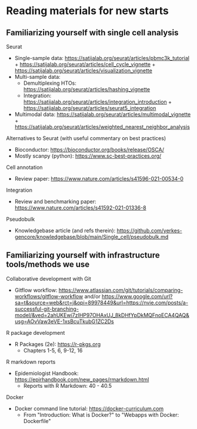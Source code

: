 # Reading materials for new starts

## Familiarizing yourself with single cell analysis
Seurat
  - Single-sample data: https://satijalab.org/seurat/articles/pbmc3k_tutorial + https://satijalab.org/seurat/articles/cell_cycle_vignette + https://satijalab.org/seurat/articles/visualization_vignette
  - Multi-sample data:
    - Demultiplexing HTOs: https://satijalab.org/seurat/articles/hashing_vignette
    - Integration: https://satijalab.org/seurat/articles/integration_introduction + https://satijalab.org/seurat/articles/seurat5_integration
  - Multimodal data: https://satijalab.org/seurat/articles/multimodal_vignette + https://satijalab.org/seurat/articles/weighted_nearest_neighbor_analysis

Alternatives to Seurat (with useful commentary on best practices)
  - Bioconductor: https://bioconductor.org/books/release/OSCA/
  - Mostly scanpy (python): https://www.sc-best-practices.org/

Cell annotation
  - Review paper: https://www.nature.com/articles/s41596-021-00534-0

Integration
  - Review and benchmarking paper: https://www.nature.com/articles/s41592-021-01336-8

Pseudobulk
  - Knowledgebase article (and refs therein): https://github.com/yerkes-gencore/knowledgebase/blob/main/Single_cell/pseudobulk.md

## Familiarizing yourself with infrastructure tools/methods we use
Collaborative development with Git
  - Gitflow workflow: https://www.atlassian.com/git/tutorials/comparing-workflows/gitflow-workflow and/or https://www.google.com/url?sa=t&source=web&rct=j&opi=89978449&url=https://nvie.com/posts/a-successful-git-branching-model/&ved=2ahUKEwi7zIHP97OHAxUJ_8kDHfYpDkMQFnoECA4QAQ&usg=AOvVaw3eVE-1xsBcuTkubG1ZC2Ds

R package development
  - R Packages (2e): https://r-pkgs.org
    - Chapters 1-5, 6, 9-12, 16

R markdown reports
  - Epidemiologist Handbook: https://epirhandbook.com/new_pages/rmarkdown.html 
    - Reports with R Markdown: 40 - 40.5

Docker
  - Docker command line tutorial: https://docker-curriculum.com
    - From "Introduction: What is Docker?" to "Webapps with Docker: Dockerfile"

